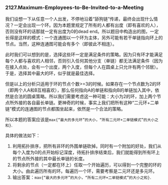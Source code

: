 ### 2127.Maximum-Employees-to-Be-Invited-to-a-Meeting

我们设想一下从任意一个人出发，不停地沿着“舔狗链”传递，最终会出现什么情况？一定会出现一个环。因为本题里规定了所有的人都有出度（即有喜欢的人），否则没有环的话那就一定有出度为0的dead end。所以题目中构造出的图，一定长得是这样的模式：一个连通图以一个环为主体，另外可能有若干单链指向环上的节点。当然，这种连通图可能会有多个（即彼此不相连）。

此时我们可以想到的是，选择这些环一定是满足条件的策略。因为只有环才能满足每个人都与喜欢的人相邻，否则引入任何其他分支（单链）都无法满足条件（因为在接入点处，会有一个出度，两个入度，但每个人在圆桌上只允许有两个邻居）。于是，选择其中最大的环，似乎就是最佳选择。

但是以上的分析只适用于环的节点个数>=3的时候。如果存在一个节点数为2的环（即两个人A和B互相喜欢），那么任何指向A的单链和指向B的单链加入其中，依然是合法的圆桌策略。所以我们需要考虑这一种可能：大小为2的环，加上两个节点所外接的各自最长单链。更神奇的时候，事实上我们把所有这种“二元环+二单链”模式的连通图的节点都围坐起来，依然是一个合法的策略。

所以本题的答案应该是```max{“最大的多元环”的大小，“所有二元环+二单链模式”的大小之和}```.

具体的做法如下：
1. 利用拓扑排序，把所有非环的外围单链砍掉。同时有一个附加的好处，我们从每个入度为0的点开始标记深度，待拓扑排序结束后，我们就能得到所有环上的节点所外接的其中最长单链的长度。
2. 将剩余的节点（一定都在环上）任取一个开始遍历，可以得到一个完整的环的大小。由此遍历所有的环。每遍历一个环，需要考察是二元环还是多元环。
3. 输出答案：```max{“最大的多元环”的大小，“所有二元环+二单链模式”的大小之和}```.
